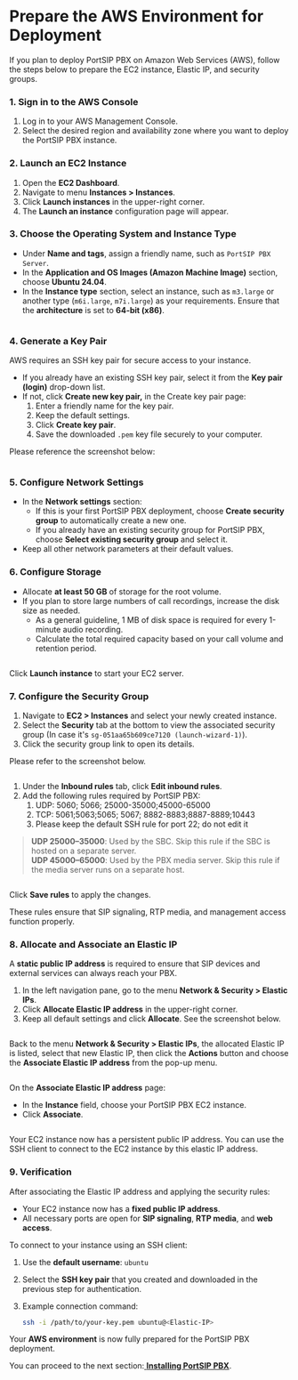 # Prepare the AWS Environment for Deployment

If you plan to deploy PortSIP PBX on Amazon Web Services (AWS), follow the steps below to prepare the EC2 instance, Elastic IP, and security groups.

### 1. Sign in to the AWS Console

1. Log in to your AWS Management Console.
2. Select the desired region and availability zone where you want to deploy the PortSIP PBX instance.

### 2. Launch an EC2 Instance

1. Open the **EC2 Dashboard**.
2. Navigate to menu **Instances > Instances**.
3. Click **Launch instances** in the upper-right corner.
4. The **Launch an instance** configuration page will appear.

### 3. Choose the Operating System and Instance Type

* Under **Name and tags**, assign a friendly name, such as `PortSIP PBX Server`.
* In the **Application and OS Images (Amazon Machine Image)** section, choose **Ubuntu 24.04**.
* In the **Instance type** section, select an instance, such as `m3.large` or another type (`m6i.large`, `m7i.large`) as your requirements. Ensure that the **architecture** is set to **64-bit (x86)**.

<figure><img src="../../.gitbook/assets/aws-ec2-1 (1).png" alt=""><figcaption></figcaption></figure>

### 4. Generate a Key Pair

AWS requires an SSH key pair for secure access to your instance.

* If you already have an existing SSH key pair, select it from the **Key pair (login)** drop-down list.
* If not, click **Create new key pair,** in the Create key pair page:
  1. Enter a friendly name for the key pair.
  2. Keep the default settings.
  3. Click **Create key pair**.
  4. Save the downloaded `.pem` key file securely to your computer.

Please reference the screenshot below:

<figure><img src="../../.gitbook/assets/aws-ec2-2 (1).png" alt=""><figcaption></figcaption></figure>

### 5. Configure Network Settings

* In the **Network settings** section:
  * If this is your first PortSIP PBX deployment, choose **Create security group** to automatically create a new one.
  * If you already have an existing security group for PortSIP PBX, choose **Select existing security group** and select it.
* Keep all other network parameters at their default values.

### 6. Configure Storage

* Allocate **at least 50 GB** of storage for the root volume.
* If you plan to store large numbers of call recordings, increase the disk size as needed.
  * As a general guideline, 1 MB of disk space is required for every 1-minute audio recording.
  * Calculate the total required capacity based on your call volume and retention period.

<figure><img src="../../.gitbook/assets/aws-ec2-3 (1).png" alt=""><figcaption></figcaption></figure>

Click **Launch instance** to start your EC2 server.

### 7. Configure the Security Group

1. Navigate to **EC2 > Instances** and select your newly created instance.
2. Select the **Security** tab at the bottom to view the associated security group (In case it's `sg-051aa65b609ce7120 (launch-wizard-1)`).
3. Click the security group link to open its details.

Please refer to the screenshot below.

<figure><img src="../../.gitbook/assets/aws-ec2-4.png" alt=""><figcaption></figcaption></figure>



1. Under the **Inbound rules** tab, click **Edit inbound rules**.
2. Add the following rules required by PortSIP PBX:
   1. UDP: 5060; 5066; 25000-35000;45000-65000
   2. TCP: 5061;5063;5065; 5067; 8882-8883;8887-8889;10443
   3. Please keep the default SSH  rule for port 22; do not edit it

> **UDP 25000–35000**: Used by the SBC. Skip this rule if the SBC is hosted on a separate server.> \
> **UDP 45000–65000**: Used by the PBX media server. Skip this rule if the media server runs on a separate host.

<figure><img src="../../.gitbook/assets/aws-ec2-5.png" alt=""><figcaption></figcaption></figure>



Click **Save rules** to apply the changes.

These rules ensure that SIP signaling, RTP media, and management access function properly.

### 8. Allocate and Associate an Elastic IP

A **static public IP address** is required to ensure that SIP devices and external services can always reach your PBX.

1. In the left navigation pane, go to the menu **Network & Security > Elastic IPs**.
2. Click **Allocate Elastic IP address** in the upper-right corner.
3. Keep all default settings and click **Allocate**. See the screenshot below.

<figure><img src="../../.gitbook/assets/aws-ec2-6.png" alt=""><figcaption></figcaption></figure>



Back to the menu **Network & Security > Elastic IPs**, the allocated Elastic IP is listed, select that new Elastic IP, then click the **Actions** button and choose the **Associate Elastic IP address** from the pop-up menu.

<figure><img src="../../.gitbook/assets/aws-ec2-7.png" alt=""><figcaption></figcaption></figure>

On the **Associate Elastic IP address** page:

* In the **Instance** field, choose your PortSIP PBX EC2 instance.
* Click **Associate**.

<figure><img src="../../.gitbook/assets/aws-ec2-8.png" alt=""><figcaption></figcaption></figure>

Your EC2 instance now has a persistent public IP address. You can use the SSH client to connect to the EC2 instance by this elastic IP address.&#x20;

### 9. Verification

After associating the Elastic IP address and applying the security rules:

* Your EC2 instance now has a **fixed public IP address**.
* All necessary ports are open for **SIP signaling**, **RTP media**, and **web access**.

To connect to your instance using an SSH client:

1. Use the **default username**: `ubuntu`
2. Select the **SSH key pair** that you created and downloaded in the previous step for authentication.
3.  Example connection command:

    ```bash
    ssh -i /path/to/your-key.pem ubuntu@<Elastic-IP>
    ```

Your **AWS environment** is now fully prepared for the PortSIP PBX deployment.

You can proceed to the next section:[ **Installing PortSIP PBX**](1-installation-of-the-portsip-pbx-1/).

